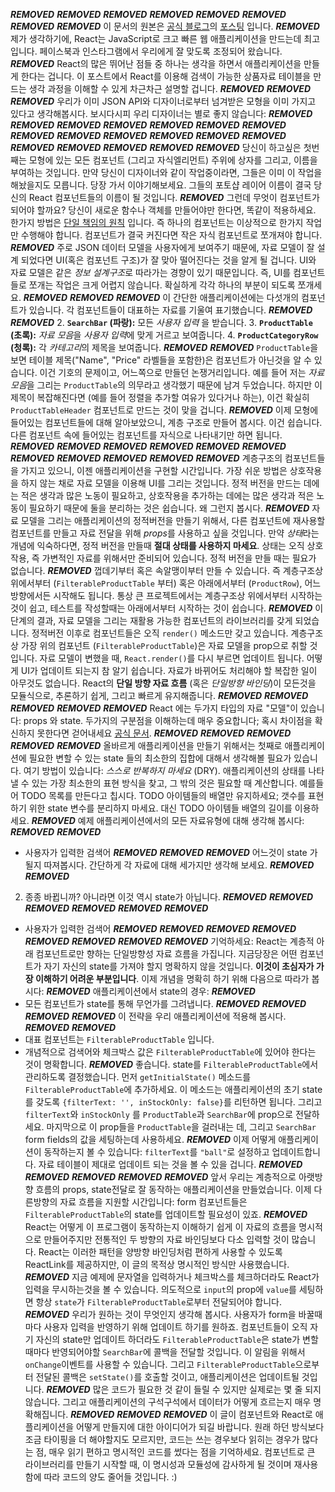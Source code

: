 ***REMOVED***
***REMOVED***
***REMOVED***
***REMOVED***
***REMOVED***
***REMOVED***
***REMOVED***
***REMOVED***
이 문서의 원본은 [공식 블로그](/react/blog)의 [포스팅](/react/blog/2013/11/05/thinking-in-react.html) 입니다.
***REMOVED***
제가 생각하기에, React는 JavaScript로 크고 빠른 웹 애플리케이션을 만드는데 최고입니다. 페이스북과 인스타그램에서 우리에게 잘 맞도록 조정되어 왔습니다.
***REMOVED***
React의 많은 뛰어난 점들 중 하나는 생각을 하면서 애플리케이션을 만들게 한다는 겁니다. 이 포스트에서 React를 이용해 검색이 가능한 상품자료 테이블을 만드는 생각 과정을 이해할 수 있게 차근차근 설명할 겁니다.
***REMOVED***
***REMOVED***
***REMOVED***
우리가 이미 JSON API와 디자이너로부터 넘겨받은 모형을 이미 가지고 있다고 생각해봅시다. 보시다시피 우리 디자이너는 별로 좋지 않습니다:
***REMOVED***
***REMOVED***
***REMOVED***
***REMOVED***
***REMOVED***
***REMOVED***
***REMOVED***
***REMOVED***
***REMOVED***
***REMOVED***
***REMOVED***
***REMOVED***
***REMOVED***
***REMOVED***
***REMOVED***
***REMOVED***
***REMOVED***
***REMOVED***
당신이 하고싶은 첫번째는 모형에 있는 모든 컴포넌트 (그리고 자식엘리먼트) 주위에 상자를 그리고, 이름을 부여하는 것입니다. 만약 당신이 디자이너와 같이 작업중이라면, 그들은 이미 이 작업을 해놨을지도 모릅니다. 당장 가서 이야기해보세요. 그들의 포토샵 레이어 이름이 결국 당신의 React 컴포넌트들의 이름이 될 것입니다.
***REMOVED***
그런데 무엇이 컴포넌트가 되어야 할까요? 당신이 새로운 함수나 객체를 만들어야만 한다면, 똑같이 적용하세요. 한가지 방법은 [단일 책임의 원칙](http://ko.wikipedia.org/wiki/%EB%8B%A8%EC%9D%BC_%EC%B1%85%EC%9E%84_%EC%9B%90%EC%B9%99) 입니다. 즉 하나의 컴포넌트는 이상적으로 한가지 작업만 수행해야 합니다. 컴포넌트가 결국 커진다면 작은 자식 컴포넌트로 쪼개져야 합니다.
***REMOVED***
주로 JSON 데이터 모델을 사용자에게 보여주기 때문에, 자료 모델이 잘 설계 되었다면 UI(혹은 컴포넌트 구조)가 잘 맞아 떨어진다는 것을 알게 될 겁니다. UI와 자료 모델은 같은 *정보 설계구조*로 따라가는 경향이 있기 때문입니다. 즉, UI를 컴포넌트들로 쪼개는 작업은 크게 어렵지 않습니다. 확실하게 각각 하나의 부분이 되도록 쪼개세요.
***REMOVED***
***REMOVED***
***REMOVED***
이 간단한 애플리케이션에는 다섯개의 컴포넌트가 있습니다. 각 컴포넌트들이 대표하는 자료를 기울여 표기했습니다.
***REMOVED***
***REMOVED***
  2. **`SearchBar` (파랑):** 모든 *사용자 입력* 을 받습니다.
  3. **`ProductTable` (초록):** *자료 모음*을 *사용자 입력*에 맞게 거르고 보여줍니다.
  4. **`ProductCategoryRow` (청록):** 각 *카테고리*의 제목을 보여줍니다.
***REMOVED***
***REMOVED***
`ProductTable`을 보면 테이블 제목("Name", "Price" 라벨들을 포함한)은 컴포넌트가 아닌것을 알 수 있습니다. 이건 기호의 문제이고, 어느쪽으로 만들던 논쟁거리입니다. 예를 들어 저는 *자료 모음*을 그리는 `ProductTable`의 의무라고 생각했기 때문에 남겨 두었습니다. 하지만 이 제목이 복잡해진다면 (예를 들어 정렬을 추가할 여유가 있다거나 하는), 이건 확실히 `ProductTableHeader` 컴포넌트로 만드는 것이 맞을 겁니다.
***REMOVED***
이제 모형에 들어있는 컴포넌트들에 대해 알아보았으니, 계층 구조로 만들어 봅시다. 이건 쉽습니다. 다른 컴포넌트 속에 들어있는 컴포넌트를 자식으로 나타내기만 하면 됩니다.
***REMOVED***
***REMOVED***
***REMOVED***
***REMOVED***
***REMOVED***
***REMOVED***
***REMOVED***
***REMOVED***
***REMOVED***
***REMOVED***
***REMOVED***
계층구조의 컴포넌트들을 가지고 있으니, 이젠 애플리케이션을 구현할 시간입니다. 가장 쉬운 방법은 상호작용을 하지 않는 채로 자료 모델을 이용해 UI를 그리는 것입니다. 정적 버전을 만드는 데에는 적은 생각과 많은 노동이 필요하고, 상호작용을 추가하는 데에는 많은 생각과 적은 노동이 필요하기 때문에 둘을 분리하는 것은 쉽습니다. 왜 그런지 봅시다.
***REMOVED***
자료 모델을 그리는 애플리케이션의 정적버전을 만들기 위해서, 다른 컴포넌트에 재사용할 컴포넌트를 만들고 자료 전달을 위해 *props*를 사용하고 싶을 것입니다. 만약 *상태*라는 개념에 익숙하다면, 정적 버전을 만들때 **절대 상태를 사용하지 마세요**. 상태는 오직 상호작용, 즉 가변적인 자료를 위해서만 준비되어 있습니다. 정적 버전을 만들 때는 필요가 없습니다.
***REMOVED***
껍데기부터 혹은 속알맹이부터 만들 수 있습니다. 즉 계층구조상 위에서부터 (`FilterableProductTable` 부터) 혹은 아래에서부터 (`ProductRow`), 어느 방향에서든 시작해도 됩니다. 통상 큰 프로젝트에서는 계층구조상 위에서부터 시작하는 것이 쉽고, 테스트를 작성할때는 아래에서부터 시작하는 것이 쉽습니다.
***REMOVED***
이 단계의 결과, 자료 모델을 그리는 재활용 가능한 컴포넌트의 라이브러리를 갖게 되었습니다. 정적버전 이후로 컴포넌트들은 오직 `render()` 메소드만 갖고 있습니다. 계층구조상 가장 위의 컴포넌트 (`FilterableProductTable`)은 자료 모델을 prop으로 취할 것입니다. 자료 모델이 변했을 때, `React.render()`를 다시 부르면 업데이트 됩니다. 어떻게 UI가 업데이트 되는지 참 알기 쉽습니다. 자료가 바뀌어도 처리해야 할 복잡한 일이 아무것도 없습니다. React의 **단일 방향 자료 흐름** (혹은 *단일방향 바인딩*)이 모든것을 모듈식으로, 추론하기 쉽게, 그리고 빠르게 유지해줍니다.
***REMOVED***
***REMOVED***
***REMOVED***
***REMOVED***
***REMOVED***
React 에는 두가지 타입의 자료 "모델"이 있습니다: props 와 state. 두가지의 구분점을 이해하는데 매우 중요합니다; 혹시 차이점을 확신하지 못한다면 걷어내세요 [공식 문서](/react/docs/interactivity-and-dynamic-uis-ko-KR.html).
***REMOVED***
***REMOVED***
***REMOVED***
***REMOVED***
***REMOVED***
올바르게 애플리케이션을 만들기 위해서는 첫째로 애플리케이션에 필요한 변할 수 있는 state 들의 최소한의 집합에 대해서 생각해볼 필요가 있습니다. 여기 방법이 있습니다: *스스로 반복하지 마세요* (DRY). 애플리케이션의 상태를 나타낼 수 있는 가장 최소한의 표현 방식을 찾고, 그 밖의 것은 필요할 때 계산합니다. 예를들어 TODO 목록를 만든다고 칩시다. TODO 아이템들의 배열만 유지하세요; 갯수를 표현하기 위한 state 변수를 분리하지 마세요. 대신 TODO 아이템들 배열의 길이를 이용하세요.
***REMOVED***
예제 애플리케이션에서의 모든 자료유형에 대해 생각해 봅시다:
***REMOVED***
***REMOVED***
  * 사용자가 입력한 검색어
***REMOVED***
***REMOVED***
***REMOVED***
어느것이 state 가 될지 따져봅시다. 간단하게 각 자료에 대해 세가지만 생각해 보세요.
***REMOVED***
***REMOVED***
  2. 종종 바뀝니까? 아니라면 이것 역시 state가 아닙니다.
***REMOVED***
***REMOVED***
***REMOVED***
***REMOVED***
***REMOVED***
***REMOVED***
  * 사용자가 입력한 검색어
***REMOVED***
***REMOVED***
***REMOVED***
***REMOVED***
***REMOVED***
***REMOVED***
***REMOVED***
***REMOVED***
기억하세요: React는 계층적 아래 컴포넌트로만 향하는 단일방향성 자료 흐름을 가집니다. 지금당장은 어떤 컴포넌트가 자기 자신의 state를 가져야 할지 명확하지 않을 것입니다. **이것이 초심자가 가장 이해하기 어려운 부분입니다**. 이제 개념을 명확히 하기 위해 다음으로 따라가 봅시다:
***REMOVED***
애플리케이션에서 state의 경우:
***REMOVED***
  * 모든 컴포넌트가 state를 통해 무언가를 그려냅니다.
***REMOVED***
***REMOVED***
***REMOVED***
***REMOVED***
이 전략을 우리 애플리케이션에 적용해 봅시다.
***REMOVED***
***REMOVED***
  * 대표 컴포넌트는 `FilterableProductTable` 입니다.
  * 개념적으로 검색어와 체크박스 값은 `FilterableProductTable`에 있어야 한다는 것이 명확합니다.
***REMOVED***
좋습니다. state를 `FilterableProductTable`에서 관리하도록 결정했습니다. 먼저 `getInitialState()` 메소드를 `FilterableProductTable`에 추가하세요. 이 메소드는 애플리케이션의 초기 state를 갖도록 `{filterText: '', inStockOnly: false}`를 리턴하면 됩니다. 그리고 `filterText`와 `inStockOnly` 를 `ProductTable`과 `SearchBar`에 prop으로 전달하세요. 마지막으로 이 prop들을 `ProductTable`을 걸러내는 데, 그리고 `SearchBar` form fields의 값을 세팅하는데 사용하세요.
***REMOVED***
이제 어떻게 애플리케이션이 동작하는지 볼 수 있습니다: `filterText`를 `"ball"`로 설정하고 업데이트합니다. 자료 테이블이 제대로 업데이트 되는 것을 볼 수 있을 겁니다.
***REMOVED***
***REMOVED***
***REMOVED***
***REMOVED***
***REMOVED***
앞서 우리는 계층적으로 아랫방향 흐름의 props, state전달로 잘 동작하는 애플리케이션을 만들었습니다. 이제 다른방향의 자료 흐름을 지원할 시간입니다: form 컴포넌트들은 `FilterableProductTable`의 state를 업데이트할 필요성이 있죠.
***REMOVED***
React는 어떻게 이 프로그램이 동작하는지 이해하기 쉽게 이 자료의 흐름을 명시적으로 만들어주지만 전통적인 두 방향의 자료 바인딩보다 다소 입력할 것이 많습니다. React는 이러한 패턴을 양방향 바인딩처럼 편하게 사용할 수 있도록 ReactLink를 제공하지만, 이 글의 목적상 명시적인 방식만 사용했습니다.
***REMOVED***
지금 예제에 문자열을 입력하거나 체크박스를 체크하더라도 React가 입력을 무시하는것을 볼 수 있습니다. 의도적으로 `input`의 prop에 `value`를 세팅하면 항상 `state`가 `FilterableProductTable`로부터 전달되어야 합니다.
***REMOVED***
우리가 원하는 것이 무엇인지 생각해 봅시다. 사용자가 form을 바꿀때마다 사용자 입력을 반영하기 위해 업데이트 하기를 원하죠. 컴포넌트들이 오직 자기 자신의 state만 업데이트 하더라도 `FilterableProductTable`은 state가 변할때마다 반영되어야할 `SearchBar`에 콜백을 전달할 것입니다. 이 알림을 위해서 `onChange`이벤트를 사용할 수 있습니다. 그리고 `FilterableProductTable`으로부터 전달된 콜백은 `setState()`를 호출할 것이고, 애플리케이션은 업데이트될 것입니다.
***REMOVED***
많은 코드가 필요한 것 같이 들릴 수 있지만 실제로는 몇 줄 되지 않습니다. 그리고 애플리케이션의 구석구석에서 데이터가 어떻게 흐르는지 매우 명확해집니다.
***REMOVED***
***REMOVED***
***REMOVED***
이 글이 컴포넌트와 React로 애플리케이션을 어떻게 만들지에 대한 아이디어가 되길 바랍니다. 원래 하던 방식보다 조금 타이핑을 더 해야할지도 모르지만, 코드는 쓰는 경우보다 읽히는 경우가 많다는 점, 매우 읽기 편하고 명시적인 코드를 썼다는 점을 기억하세요. 컴포넌트로 큰 라이브러리를 만들기 시작할 때, 이 명시성과 모듈성에 감사하게 될 것이며 재사용함에 따라 코드의 양도 줄어들 것입니다. :)
